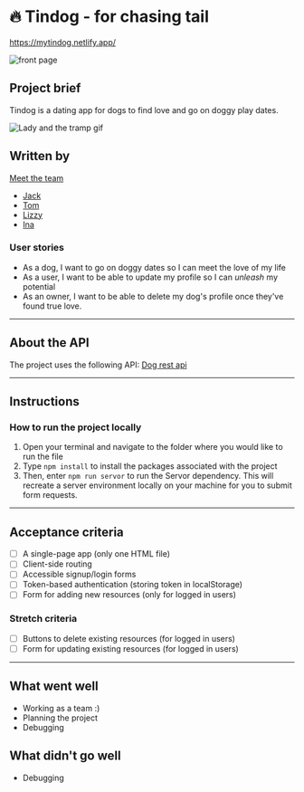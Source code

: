 # :fire: Tindog - for chasing tail
https://mytindog.netlify.app/

![front page](https://i.imgur.com/zpAQcZi.png)

## Project brief

Tindog is a dating app for dogs to find love and go on doggy play dates.

![Lady and the tramp gif](https://media.giphy.com/media/x28cIQSn19Tbi/giphy.gif)

## Written by
[Meet the team](https://www.youtube.com/watch?v=ZBVrPWwSlRM)

- [Jack](https://github.com/jackherizsmith)
- [Tom](https://github.com/tacotoemeck)
- [Lizzy](https://github.com/Lizzy-j)
- [Ina](https://github.com/itsina96)

### User stories

- As a dog, I want to go on doggy dates so I can meet the love of my life
- As a user, I want to be able to update my profile so I can *unleash* my potential
- As an owner, I want to be able to delete my dog's profile once they've found true love.

---

## About the API

The project uses the following API: [Dog rest api](https://github.com/oliverjam/dog-rest-api)

---

## Instructions

### How to run the project locally

1. Open your terminal and navigate to the folder where you would like to run the file
2. Type `npm install` to install the packages associated with the project
3. Then, enter `npm run servor` to run the Servor dependency. This will recreate a server environment locally on your machine for you to submit form requests.

---

## Acceptance criteria

- [ ] A single-page app (only one HTML file)
- [ ] Client-side routing
- [ ] Accessible signup/login forms
- [ ] Token-based authentication (storing token in localStorage)
- [ ] Form for adding new resources (only for logged in users)

### Stretch criteria

- [ ] Buttons to delete existing resources (for logged in users)
- [ ] Form for updating existing resources (for logged in users)

---

## What went well

- Working as a team :)
- Planning the project
- Debugging

## What didn't go well

- Debugging

